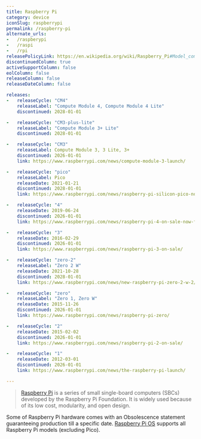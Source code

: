 ```yaml
---
title: Raspberry Pi
category: device
iconSlug: raspberrypi
permalink: /raspberry-pi
alternate_urls:
-   /raspberypi
-   /raspi
-   /rpi
releasePolicyLink: https://en.wikipedia.org/wiki/Raspberry_Pi#Model_comparison
discontinuedColumn: true
activeSupportColumn: false
eolColumn: false
releaseColumn: false
releaseDateColumn: false

releases:
-   releaseCycle: "CM4"
    releaseLabel: "Compute Module 4, Compute Module 4 Lite"
    discontinued: 2028-01-01

-   releaseCycle: "CM3-plus-lite"
    releaseLabel: "Compute Module 3+ Lite"
    discontinued: 2028-01-01

-   releaseCycle: "CM3"
    releaseLabel: Compute Module 3, 3 Lite, 3+
    discontinued: 2026-01-01
    link: https://www.raspberrypi.com/news/compute-module-3-launch/

-   releaseCycle: "pico"
    releaseLabel: Pico
    releaseDate: 2021-01-21
    discontinued: 2028-01-01
    link: https://www.raspberrypi.com/news/raspberry-pi-silicon-pico-now-on-sale/

-   releaseCycle: "4"
    releaseDate: 2019-06-24
    discontinued: 2026-01-01
    link: https://www.raspberrypi.com/news/raspberry-pi-4-on-sale-now-from-35/

-   releaseCycle: "3"
    releaseDate: 2016-02-29
    discontinued: 2026-01-01
    link: https://www.raspberrypi.com/news/raspberry-pi-3-on-sale/

-   releaseCycle: "zero-2"
    releaseLabel: "Zero 2 W"
    releaseDate: 2021-10-28
    discontinued: 2028-01-01
    link: https://www.raspberrypi.com/news/new-raspberry-pi-zero-2-w-2/

-   releaseCycle: "zero"
    releaseLabel: "Zero 1, Zero W"
    releaseDate: 2015-11-26
    discontinued: 2026-01-01
    link: https://www.raspberrypi.com/news/raspberry-pi-zero/

-   releaseCycle: "2"
    releaseDate: 2015-02-02
    discontinued: 2026-01-01
    link: https://www.raspberrypi.com/news/raspberry-pi-2-on-sale/

-   releaseCycle: "1"
    releaseDate: 2012-03-01
    discontinued: 2026-01-01
    link: https://www.raspberrypi.com/news/the-raspberry-pi-launch/

---
```


> [Raspberry Pi](https://www.raspberrypi.com/) is a series of small single-board computers (SBCs)
> developed by the Raspberry Pi Foundation. It is widely used because of its low cost, modularity,
> and open design.

Some of Raspberry Pi hardware comes with an Obsolescence statement guaranteeing production till a
specific date. [Raspberry Pi OS](https://www.raspberrypi.com/software/operating-systems/) supports
all Raspberry Pi models (excluding Pico).
